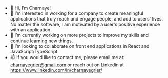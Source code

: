 - 👋 Hi, I’m Charnaye!
- 👀 I’m interested in working for a company to create meaningful applications that truly reach and engage people, and add to users' lives. No matter the software, I am motivated by a user's positive experience with an application.  
- 🌱 I’m currently working on more projects to improve my skills and continue learning new things.
- 💞️ I’m looking to collaborate on front end applications in React and JavaScript/TypeScript.
- 📫 If you would like to contact me, please email me at: charnayegrier@gmail.com or reach out on Linkedin at https://www.linkedin.com/in/charnayegrier/

<!---
charnaye95/charnaye95 is a ✨ special ✨ repository because its `README.md` (this file) appears on your GitHub profile.
You can click the Preview link to take a look at your changes.
--->
